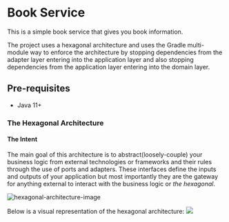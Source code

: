 # Book Service

This is a simple book service that gives you book information.

The project uses a hexagonal architecture and uses the Gradle multi-module way to enforce the architecture by stopping
dependencies from the adapter layer entering into the application layer and also stopping dependencies from the
application layer entering into the domain layer.

## Pre-requisites

* Java 11+

### The Hexagonal Architecture


#### The Intent
The main goal of this architecture is to abstract(loosely-couple) your business logic from external technologies or
frameworks and their rules through the use of ports and adapters. These interfaces define the inputs and outputs of your
application but most importantly they are the gateway for anything external to interact with the business logic or _the
hexagonal_.

<img src="https://user-images.githubusercontent.com/29547780/182962640-8c991acb-a280-4f0f-b130-0a450c34ecf1.png" alt="hexagonal-architecture-image" title="hexagonal-architecture-image">

Below is a visual representation of the hexagonal architecture: 
<img src="https://user-images.githubusercontent.com/29547780/182966067-095adf6b-ee12-40af-95e5-dcd4f6642a7a.png">
